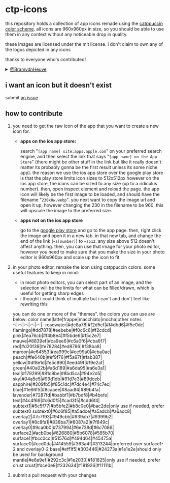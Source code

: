 # ctp-icons
this repository holds a collection of app icons remade using the
[catppuccin color scheme](https://github.com/catppuccin/catppuccin). all icons
are 960x960px in size, so you should be able to use them in any context without
any noticeable drop in quality.

these images are licensed under the mit license. i don't claim to own any of the
logos depicted in any icons

thanks to everyone who's contributed!

<details>
<summary><a href="https://github.com/BramvdnHeuve">@BramvdnHeuve</a></summary>

* newpipe
* nextcloud-deck
* nextcloud
* spotify
* subtracks
* syncthing
</details>

## i want an icon but it doesn't exist
submit [an issue](issues)

## how to contribute
1. you need to get the raw icon of the app that you want to create a new
icon for.
   * **apps on the ios app store:**

     search "`[app name] site:apps.apple.com`" on  your preferred search engine,
and then select the link that says "`[app name] on the App Store`" (there might
be other stuff in the link but like it really doesn't matter its probably gonna
be the first result unless its some niche app). the reason we use the ios app
store over the google play store is that the play store limits icon sizes to
512x512px however on the ios app store, the icons can be sized to any size (up
to a ridiculus number). then, open inspect element and reload the page. the app
icon will likely be the first image to be loaded, and should have the filename
"`230x0w.webp`". you next want to copy the image url and open it up, however
changing the 230 in the filename to be 960. this will upscale the image to the
preferred size.
   * **apps not on the ios app store**

     go to the [google play store](https://play.google.com) and go to the app
page. then, right click the image and open it in a new tab. in that new tab, and
change the end of the link (`=s[number]`) to `=s512`. any size above 512 doesn't
affect anything. then, you can use that image for your photo editor, however you
need to make sure that you make the size in your photo editor is 960x960px and
scale up the icon to fit.
2. in your photo editor, remake the icon using catppuccin colors. some useful
features to keep in mind:
   * in most photo editors, you can select part of an image, and the selection
will be the limits for what can be filled/drawn, which is useful for getting
sharp edges
   * i thought i could think of multiple but i can't and don't feel like
rewriting this

   you can do one or more of the "themes". the colors you can use are below:
   color name|latte|frappe|macchiato|mocha|other notes
   -:|:-:|:-:|:-:|:-:|-
   rosewater|#dc8a78|#f2d5cf|#f4dbd6|#f5e0dc|
   flamingo|#dd7878|#eebebe|#f0c6c6|#f2cdcd|
   pink|#ea76cb|#f4b8e4|#f5bde6|#f5c2e7|
   mauve|#8839ef|#ca9ee6|#c6a0f6|#cba6f7|
   red|#d20f39|#e78284|#ed8796|#f38ba8|
   maroon|#e64553|#ea999c|#ee99a0|#eba0ac|
   peach|#fe640b|#ef9f76|#f5a97f|#fab387|
   yellow|#df8e1d|#e5c890|#eed49f|#f9e2af|
   green|#40a02b|#a6d189|#a6da95|#a6e3a1|
   teal|#179299|#81c8be|#8bd5ca|#94e2d5|
   sky|#04a5e5|#99d1db|#91d7e3|#89dceb|
   sapphire|#209fb5|#85c1dc|#7dc4e4|#74c7ec|
   blue|#1e66f5|#8caaee|#8aadf4|#89b4fa|
   lavender|#7287fd|#babbf1|#b7bdf8|#b4befe|
   text|#4c4f69|#c6d0f5|#cad3f5|#cdd6f4|
   subtext1|#5c5f77|#b5bfe2|#b8c0e0|#bac2de|only use if needed, prefer subtext0
   subtext0|#6c6f85|#a5adce|#a5adcb|#a6adc8|
   overlay2|#7c7f93|#949cbb|#939ab7|#9399b2|
   overlay1|#8c8fa1|#838ba7|#8087a2|#7f849c|
   overlay0|#9ca0b0|#737994|#6e738d|#6c7086|
   surface2|#acb0be|#626880|#5b6078|#585b70|
   surface1|#bcc0cc|#51576d|#494d64|#45475a|
   surface0|#ccd0da|#414559|#363a4f|#313244|preferred over surface1-2 and overlay0-2
   base|#eff1f5|#303446|#24273a|#1e1e2e|should only be used for background
   mantle|#e6e9ef|#292c3c|#1e2030|#181825|only use if needed, prefer crust
   crust|#dce0e8|#232634|#181926|#11111b|
3. submit a pull request with your changes

